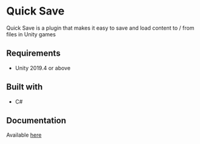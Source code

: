 
# Quick Save

Quick Save is a plugin that makes it easy to save and load content to / from files in Unity games

## Requirements

 * Unity 2019.4 or above

## Built with

 * C#
 
## Documentation

Available [here](https://www.claytoninds.com/quick-save/docs/home)
